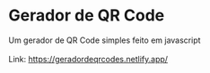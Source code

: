 # Gerador de QR Code

Um gerador de QR Code simples feito em javascript
</br> </br>
Link: https://geradordeqrcodes.netlify.app/

